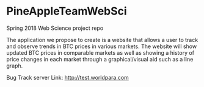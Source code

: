 # PineAppleTeamWebSci
Spring 2018 Web Science project repo

The application we propose to create is a website that allows a user to track and observe trends in BTC prices in various markets. The website will show updated BTC prices in comparable markets as well as showing a history of price changes in each market through a graphical/visual aid such as a line graph. 


Bug Track server Link: <http://test.worldpara.com>
